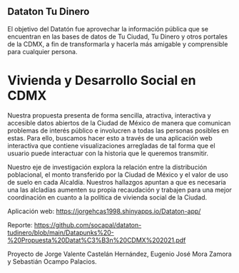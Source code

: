 ## Dataton Tu Dinero
El objetivo del Datatón fue aprovechar la información pública que se encuentran en las bases de datos de Tu Ciudad, Tu Dinero y otros portales de la CDMX, a fin de transformarla y hacerla más amigable y comprensible para cualquier persona.

# Vivienda y Desarrollo Social en CDMX
Nuestra propuesta presenta de forma sencilla, atractiva, interactiva y accesible datos abiertos de la Ciudad de México de manera que comunican problemas de interés público e involucren a todas las personas posibles en estas. Para ello, buscamos hacer esto a través de una aplicación web interactiva que contiene visualizaciones arregladas de tal forma que el usuario puede interactuar con la historia que le queremos transmitir.

Nuestro eje de investigación explora la relación entre la distribución poblacional, el monto transferido por la Ciudad de México y el valor de uso de suelo en cada Alcaldía. Nuestros hallazgos apuntan a que es necesaria una las alcladías aumenten su propia recaudación y trabajen para una mejor coordinación en cuanto a la política de vivienda social de la Ciudad.


Aplicación web:
https://jorgehcas1998.shinyapps.io/Dataton-app/

Reporte:
https://github.com/socapal/dataton-tudinero/blob/main/Datapunks%20-%20Propuesta%20Datat%C3%B3n%20CDMX%202021.pdf

Proyecto de Jorge Valente Castelán Hernández, Eugenio José Mora Zamora y Sebastián Ocampo Palacios.
